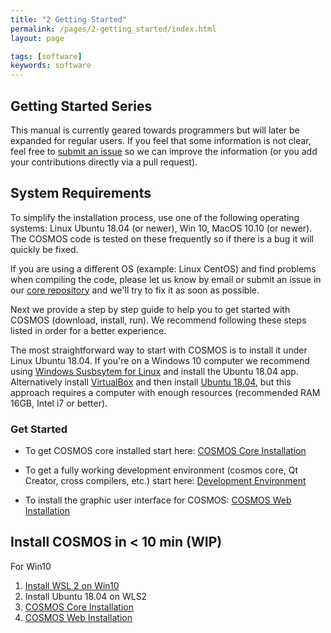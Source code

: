```yaml
---
title: "2 Getting Started"
permalink: /pages/2-getting_started/index.html
layout: page

tags: [software]
keywords: software
---
```



## Getting Started Series
This manual is currently geared towards programmers but will later be expanded for regular users. If you feel that some information is not clear, feel free to [submit an issue](https://github.com/hsfl/cosmos-docs/issues) so we can improve the information (or you add your contributions directly via a pull request).

## System Requirements
To simplify the installation process, use one of the following operating systems: Linux Ubuntu 18.04 (or newer), Win 10, MacOS 10.10 (or newer). The COSMOS code is tested on these frequently so if there is a bug it will quickly be fixed.

If you are using a different OS (example: Linux CentOS) and find problems when compiling the code, please let us know by email or submit an issue in our [core repository](https://github.com/hsfl/cosmos-core/issues) and we'll try to fix it as soon as possible. 

Next we provide a step by step guide to help you to get started with COSMOS (download, install, run). We recommend following these steps listed in order for a better experience.

The most straightforward way to start with COSMOS is to install it under Linux Ubuntu 18.04. If you're on a Windows 10 computer we recommend using [Windows Susbsytem for Linux](https://docs.microsoft.com/en-us/windows/wsl/install-win10) and install the Ubuntu 18.04 app. Alternatively install [VirtualBox](https://www.virtualbox.org/) and then install [Ubuntu 18.04](https://www.ubuntu.com/download/desktop), but this approach requires a computer with enough resources (recommended RAM 16GB, Intel i7 or better).

### Get Started

* To get COSMOS core installed start here:
[COSMOS Core Installation]({{site.baseurl}}/pages/2-getting_started/install/index.html)

* To get a fully working development environment (cosmos core, Qt Creator, cross compilers, etc.) start here: 
[Development Environment]({{site.baseurl}}/pages/2-getting_started/development-environment.html)

* To install the graphic user interface for COSMOS:
[COSMOS Web Installation]({{site.baseurl}}/pages/2-getting_started/install/cosmos-web.html)

## Install COSMOS in < 10 min (WIP)

For Win10 
1. [Install WSL 2 on Win10](https://docs.microsoft.com/en-us/windows/wsl/install-win10)
2. Install Ubuntu 18.04 on WLS2
3. [COSMOS Core Installation]({{site.baseurl}}/pages/2-getting_started/install/ubuntu-install.html)
4. [COSMOS Web Installation]({{site.baseurl}}/pages/2-getting_started/install/cosmos-web.html)


